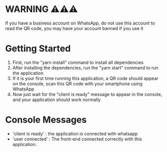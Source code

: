 # WARNING  ⚠️⚠️⚠️
If you have a business account on WhatsApp, do not use this account to read the QR code, you may have your account banned if you use it
# Getting Started
1. First, run the "yarn install" command to install all dependencies
2. After installing the dependencies, run the "yarn start" command to run the application
3. If it is your first time running this application, a QR code should appear on the console, scan this QR code with your smartphone using WhatsApp
4. Now just wait for the "client is ready" message to appear in the console, and your application should work normally
# Console Messages
* 'client is ready' : the application is connected with whatsapp
* 'user connected' : The front-end connected correctly with this application.
